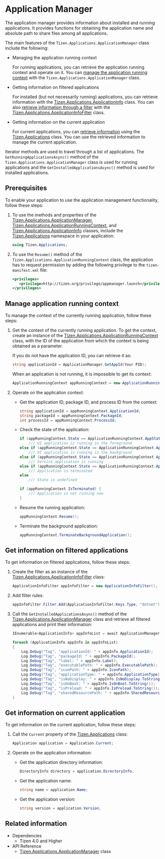 
# Application Manager

The application manager provides information about installed and running applications. It provides functions for obtaining the application name and absolute path to share files among all applications.

The main features of the `Tizen.Applications.ApplicationManager` class include the following:

-   Managing the application running context

    For running applications, you can retrieve the application running context and operate on it. You can [manage the application running context](#manage_context) with the `Tizen.Applications.ApplicationManager` class.

-   Getting information on filtered applications

    For installed (but not necessarily running) applications, you can retrieve information with the [Tizen.Applications.ApplicationInfo](/application/dotnet/api/TizenFX/latest/api/Tizen.Applications.ApplicationInfo.html) class. You can also [retrieve information through a filter](#filter) with the [Tizen.Applications.ApplicationInfoFilter](/application/dotnet/api/TizenFX/latest/api/Tizen.Applications.ApplicationInfoFilter.html) class.

-   Getting information on the current application

    For current applications, you can [retrieve information](#manage_current) using the [Tizen.Applications](/application/dotnet/api/TizenFX/latest/api/Tizen.Applications.Application.html) class. You can use the retrieved information to manage the current application.


Iterator methods are used to travel through a list of applications. The `GetRunningApplicationsAsync()` method of the `Tizen.Applications.ApplicationManager` class is used for running applications and the `GetInstalledApplicationsAsync()` method is used for installed applications.

## Prerequisites

To enable your application to use the application management functionality, follow these steps:

1.  To use the methods and properties of the [Tizen.Applications.ApplicationManager](/application/dotnet/api/TizenFX/latest/api/Tizen.Applications.ApplicationManager.html), [Tizen.Applications.ApplicationRunningContext](/application/dotnet/api/TizenFX/latest/api/Tizen.Applications.ApplicationRunningContext.html), and [Tizen.Applications.ApplicationInfo](/application/dotnet/api/TizenFX/latest/api/Tizen.Applications.ApplicationInfo.html) classes, include the [Tizen.Applications](/application/dotnet/api/TizenFX/latest/api/Tizen.Applications.html) namespace in your application:

    ```csharp
    using Tizen.Applications;
    ```

2.  To use the `Resume()` method of the `Tizen.Applications.ApplicationRunningContext` class, the application has to request permission by adding the following privilege to the `tizen-manifest.xml` file:

    ```XML
    <privileges>
       <privilege>http://tizen.org/privilege/appmanager.launch</privilege>
    </privileges>
    ```

<a name="manage_context"></a>
## Manage application running context

To manage the context of the currently running application, follow these steps:

1.  Get the context of the currently running application.
To get the context, create an instance of the [Tizen.Applications.ApplicationRunningContext](/application/dotnet/api/TizenFX/latest/api/Tizen.Applications.ApplicationRunningContext.html) class, with the ID of the application from which the context is being obtained as a parameter.

    If you do not have the application ID, you can retrieve it as:

    ```csharp
    string applicationId = ApplicationManager.GetAppId(Your PID);
    ```

    When an application is not running, it is impossible to get its context:

    ```csharp
    ApplicationRunningContext appRunningContext = new ApplicationRunningContext(Your App ID);
    ```

2.  Operate on the application context:
    -   Get the application ID, package ID, and process ID from the context:

        ```csharp
        string applicationId = appRunningContext.ApplicationId;
        string packageId = appRunningContext.PackageId;
        int processId = appRunningContext.ProcessId;
        ```

    -   Check the state of the application:

        ```csharp
        if (appRunningContext.State == ApplicationRunningContext.AppState.Foreground)
            /// UI application is running in the foreground
        else if (appRunningContext.State == ApplicationRunningContext.AppState.Background)
            /// UI application is running in the background
        else if (appRunningContext.State == ApplicationRunningContext.AppState.Service)
            /// Service application is running
        else if (appRunningContext.State == ApplicationRunningContext.AppState.Terminated)
            /// Application is terminated
        else
            /// State is undefined

        if (appRunningContext.IsTerminated) {
            /// Application is not running now
        }
        ```

    -   Resume the running application:

        ```csharp
        appRunningContext.Resume();
        ```

    -   Terminate the background application:

        ```csharp
        appRunningContext.TerminateBackgroundApplication();
        ```

<a name="filter"></a>
## Get information on filtered applications

To get information on filtered applications, follow these steps:

1.  Create the filter as an instance of the [Tizen.Applications.ApplicationInfoFilter](/application/dotnet/api/TizenFX/latest/api/Tizen.Applications.ApplicationInfoFilter.html) class:

    ```csharp
    ApplicationInfoFilter appInfoFilter = new ApplicationInfoFilter();
    ```

2.  Add filter rules:

    ```csharp
    appInfoFilter.Filter.Add(ApplicationInfoFilter.Keys.Type, "dotnet");
    ```

3.  Call the `GetInstalledApplicationsAsync()` method of the [Tizen.Applications.ApplicationManager](/application/dotnet/api/TizenFX/latest/api/Tizen.Applications.ApplicationManager.html) class and retrieve all filtered applications and print their information:

    ```csharp
    IEnumerable<ApplicationInfo> appInfoList = await ApplicationManager.GetInstalledApplicationsAsync(appinfoFilter);

    foreach (ApplicationInfo appInfo in appInfoList)
    {
        Log.Debug("Tag", "applicationId: " + appInfo.ApplicationId);
        Log.Debug("Tag", "packageId: " + appInfo.PackageId);
        Log.Debug("Tag", "label: " + appInfo.Label);
        Log.Debug("Tag", "executablePath: " + appInfo.ExecutablePath);
        Log.Debug("Tag", "iconPath: " + appInfo.IconPath);
        Log.Debug("Tag", "applicationType: " + appInfo.ApplicationType);
        Log.Debug("Tag", "isNoDisplay: " + appInfo.IsNoDisplay.ToString());
        Log.Debug("Tag", "isOnBoot: " + appInfo.IsOnBoot.ToString());
        Log.Debug("Tag", "isPreload: " + appInfo.IsPreload.ToString());
        Log.Debug("Tag", "sharedResourcePath: " + appInfo.SharedResourcePath);
    }
    ```

<a name="manage_current"></a>
## Get information on current application

To get information on the current application, follow these steps:

1.  Call the `Current` property of the [Tizen.Applications](/application/dotnet/api/TizenFX/latest/api/Tizen.Applications.Application.html) class:

    ```csharp
    Application application = Application.Current;
    ```

2.  Operate on the application information:
    -   Get the application directory information:

        ```csharp
        DirectoryInfo directory = application.DirectoryInfo;
        ```

    -   Get the application name:

        ```csharp
        string name = application.Name;
        ```

    -   Get the application version:

        ```csharp
        string version = application.Version;
        ```


## Related information
  - Dependencies
    -   Tizen 4.0 and Higher
  - API Reference
    - [Tizen.Applications.ApplicationManager](/application/dotnet/api/TizenFX/latest/api/Tizen.Applications.ApplicationManagerhtml) class
